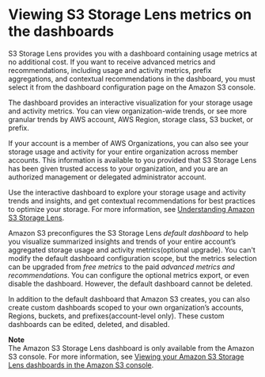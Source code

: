 # Viewing S3 Storage Lens metrics on the dashboards<a name="storage_lens_view_metrics_dashboard"></a>

S3 Storage Lens provides you with a dashboard containing usage metrics at no additional cost\. If you want to receive advanced metrics and recommendations, including usage and activity metrics, prefix aggregations, and contextual recommendations in the dashboard, you must select it from the dashboard configuration page on the Amazon S3 console\.

The dashboard provides an interactive visualization for your storage usage and activity metrics\. You can view organization\-wide trends, or see more granular trends by AWS account, AWS Region, storage class, S3 bucket, or prefix\. 

If your account is a member of AWS Organizations, you can also see your storage usage and activity for your entire organization across member accounts\. This information is available to you provided that S3 Storage Lens has been given trusted access to your organization, and you are an authorized management or delegated administrator account\.

Use the interactive dashboard to explore your storage usage and activity trends and insights, and get contextual recommendations for best practices to optimize your storage\. For more information, see [ Understanding Amazon S3 Storage Lens](https://docs.aws.amazon.com/AmazonS3/latest/dev/storage_lens_basics_metrics_recommendations.html)\.

Amazon S3 preconfigures the S3 Storage Lens *default dashboard* to help you visualize summarized insights and trends of your entire account’s aggregated storage usage and activity metrics\(optional upgrade\)\. You can't modify the default dashboard configuration scope, but the metrics selection can be upgraded from *free metrics* to the paid *advanced metrics and recommendations*\. You can configure the optional metrics export, or even disable the dashboard\. However, the default dashboard cannot be deleted\.

In addition to the default dashboard that Amazon S3 creates, you can also create custom dashboards scoped to your own organization’s accounts, Regions, buckets, and prefixes\(account\-level only\)\. These custom dashboards can be edited, deleted, and disabled\.

**Note**  
The Amazon S3 Storage Lens dashboard is only available from the Amazon S3 console\. For more information, see [Viewing your Amazon S3 Storage Lens dashboards in the Amazon S3 console](https://docs.aws.amazon.com/AmazonS3/latest/user-guide/storage_lens_console_viewing.html)\.
